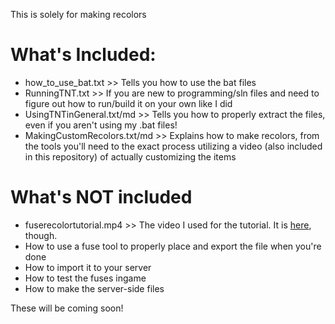 This is solely for making recolors

# What's Included:
- how_to_use_bat.txt >> Tells you how to use the bat files
- RunningTNT.txt >> If you are new to programming/sln files and need to figure out how to run/build it on your own like I did
- UsingTNTinGeneral.txt/md >> Tells you how to properly extract the files, even if you aren't using my .bat files!
- MakingCustomRecolors.txt/md >> Explains how to make recolors, from the tools you'll need to the exact process utilizing a video (also included in this repository) of actually customizing the items

# What's NOT included
- fuserecolortutorial.mp4 >> The video I used for the tutorial. It is [here](https://www.youtube.com/watch?v=WZkyFoCyn_c), though.
- How to use a fuse tool to properly place and export the file when you're done
- How to import it to your server
- How to test the fuses ingame
- How to make the server-side files

These will be coming soon!